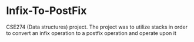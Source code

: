 # Infix-To-PostFix
CSE274 (Data structures) project. The project was to utilize stacks in order to convert an infix operation to a postfix operation and operate upon it
